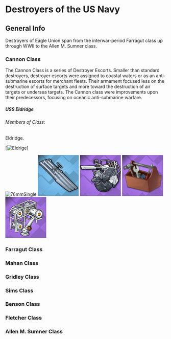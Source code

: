 # Destroyers of the US Navy

## General Info

Destroyers of Eagle Union span from the interwar-period Farragut class up through WWII to the Allen M. Sumner class.


### Cannon Class

The Cannon Class is a series of Destroyer Escorts. Smaller than standard destroyers, destroyer escorts were assigned to coastal waters or as an anti-submarine escorts for merchant fleets. Their armament focused less on the destruction of surface targets and more toward the destruction of air targets or undersea targets. The Cannon class were improvements upon their predecessors, focusing on oceanic anti-submarine warfare.

##### USS Eldridge <br/>

###### Members of Class: <br/>
Eldridge. <br/>

[![Eldrige](https://github.com/YukaIzumi/AzurLaneHistoricalFitguide/blob/main/Icons/Ship/EagleUnion/Eldridge.png)] <br/>

![76mmSingle](https://github.com/YukaIzumi/AzurLaneHistoricalFitguide/blob/main/Icons/Equipment/Guns/DD/Single3in50.png)
![Triple21in](https://github.com/YukaIzumi/AzurLaneHistoricalFitguide/blob/main/Icons/Equipment/Torpedo/Surface/21inTripleUSN.png)
![Twin40mmBofors](https://github.com/YukaIzumi/AzurLaneHistoricalFitguide/blob/main/Icons/Equipment/AA/Twin40mmUSN.png)
![RepairToolkit](https://github.com/YukaIzumi/AzurLaneHistoricalFitguide/blob/main/Icons/Equipment/Auxiliary/RepairToolkit.png)
![ImprovedDC](https://github.com/YukaIzumi/AzurLaneHistoricalFitguide/blob/main/Icons/Equipment/Auxiliary/ImprovedDepthCharge.png) <br/>

### Farragut Class

### Mahan Class

### Gridley Class

### Sims Class

### Benson Class

### Fletcher Class

### Allen M. Sumner Class
